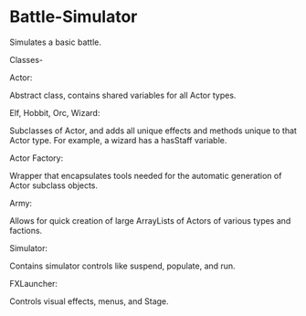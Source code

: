 Battle-Simulator
================

Simulates a basic battle. 

Classes-

Actor: 

Abstract class, contains shared variables for all Actor types.

Elf, Hobbit, Orc, Wizard: 

Subclasses of Actor, and adds all unique effects and methods unique to that Actor type. For example, a wizard has a hasStaff variable.

Actor Factory:

Wrapper that encapsulates tools needed for the automatic generation of Actor subclass objects. 

Army:

Allows for quick creation of large ArrayLists of Actors of various types and factions.

Simulator:

Contains simulator controls like suspend, populate, and run. 

FXLauncher:

Controls visual effects, menus, and Stage. 
